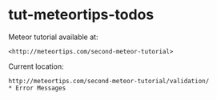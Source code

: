 # tut-meteortips-todos

Meteor tutorial available at:

	<http://meteortips.com/second-meteor-tutorial>

Current location:

	http://meteortips.com/second-meteor-tutorial/validation/
	* Error Messages
